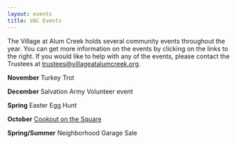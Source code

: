 ```yaml
---
layout: events
title: VAC Events
---
```


The Village at Alum Creek holds several community events throughout the year.
You can get more information on the events by clicking on the links to the
right. If you would like to help with any of the events, please contact the
Trustees at [trustees@villageatalumcreek.org][1].

**November**   Turkey Trot

**December**   Salvation Army Volunteer event

**Spring**    Easter Egg Hunt

**October**    [Cookout on the Square](/pages/events/cookout.html)

**Spring/Summer**    Neighborhood Garage Sale

   [1]: mailto:trustees@villageatalumcreek.org
